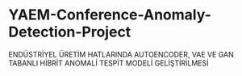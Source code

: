 # YAEM-Conference-Anomaly-Detection-Project
ENDÜSTRİYEL ÜRETİM HATLARINDA AUTOENCODER, VAE VE GAN TABANLI HİBRİT ANOMALİ TESPİT MODELİ GELİŞTİRİLMESİ
